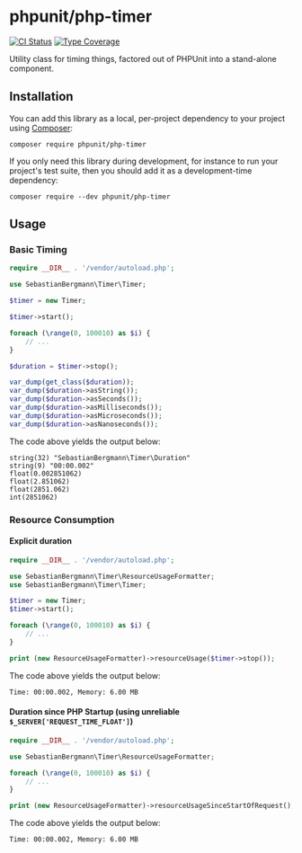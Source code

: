 # phpunit/php-timer

[![CI Status](https://github.com/sebastianbergmann/php-timer/workflows/CI/badge.svg)](https://github.com/sebastianbergmann/php-timer/actions)
[![Type Coverage](https://shepherd.dev/github/sebastianbergmann/php-timer/coverage.svg)](https://shepherd.dev/github/sebastianbergmann/php-timer)

Utility class for timing things, factored out of PHPUnit into a stand-alone component.

## Installation

You can add this library as a local, per-project dependency to your project using [Composer](https://getcomposer.org/):

```
composer require phpunit/php-timer
```

If you only need this library during development, for instance to run your project's test suite, then you should add it as a development-time dependency:

```
composer require --dev phpunit/php-timer
```

## Usage

### Basic Timing

```php
require __DIR__ . '/vendor/autoload.php';

use SebastianBergmann\Timer\Timer;

$timer = new Timer;

$timer->start();

foreach (\range(0, 100010) as $i) {
    // ...
}

$duration = $timer->stop();

var_dump(get_class($duration));
var_dump($duration->asString());
var_dump($duration->asSeconds());
var_dump($duration->asMilliseconds());
var_dump($duration->asMicroseconds());
var_dump($duration->asNanoseconds());
```

The code above yields the output below:

```
string(32) "SebastianBergmann\Timer\Duration"
string(9) "00:00.002"
float(0.002851062)
float(2.851062)
float(2851.062)
int(2851062)
```

### Resource Consumption

#### Explicit duration

```php
require __DIR__ . '/vendor/autoload.php';

use SebastianBergmann\Timer\ResourceUsageFormatter;
use SebastianBergmann\Timer\Timer;

$timer = new Timer;
$timer->start();

foreach (\range(0, 100010) as $i) {
    // ...
}

print (new ResourceUsageFormatter)->resourceUsage($timer->stop());
```

The code above yields the output below:

```
Time: 00:00.002, Memory: 6.00 MB
```

#### Duration since PHP Startup (using unreliable `$_SERVER['REQUEST_TIME_FLOAT']`)

```php
require __DIR__ . '/vendor/autoload.php';

use SebastianBergmann\Timer\ResourceUsageFormatter;

foreach (\range(0, 100010) as $i) {
    // ...
}

print (new ResourceUsageFormatter)->resourceUsageSinceStartOfRequest();
```

The code above yields the output below:

```
Time: 00:00.002, Memory: 6.00 MB
```

